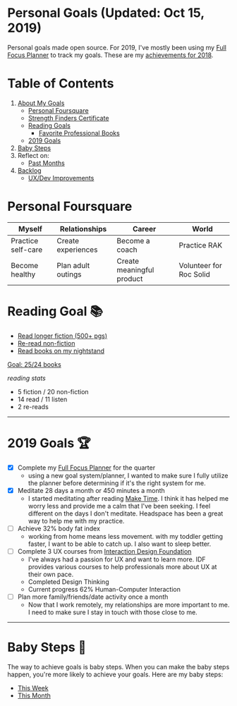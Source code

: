 Personal Goals (Updated: Oct 15, 2019)
==============

Personal goals made open source. For 2019, I've mostly been using my [Full Focus Planner](https://fullfocusplanner.com/) to track my goals. These are my [achievements for 2018](https://github.com/candicodeit/personal-goals/blob/master/2018/00-2018-achievements.md).

# Table of Contents
1. [About My Goals](https://github.com/candicodeit/personal-goals/blob/master/about.md)
   * [Personal Foursquare](https://github.com/candicodeit/personal-goals/tree/master#personal-foursquare)
   * [Strength Finders Certificate](https://github.com/candicodeit/personal-goals/blob/master/strength-finders_2.0/StrengthFinders%20-%20Certificate.pdf)
   * [Reading Goals](https://github.com/candicodeit/personal-goals/tree/master#reading-goal)
      * [Favorite Professional Books](https://github.com/candicodeit/personal-goals/blob/master/books.md)
   * [2019 Goals](https://github.com/candicodeit/personal-goals/tree/master#2019-goals-trophy)   
2. [Baby Steps](https://github.com/candicodeit/personal-goals/tree/master#baby-steps)
3. Reflect on:   
   * [Past Months](https://github.com/candicodeit/personal-goals/tree/master/2018)
4. [Backlog](https://github.com/candicodeit/personal-goals/blob/master/backlog.md)
   * [UX/Dev Improvements](https://github.com/candicodeit/personal-goals/blob/master/ux-dev.md)


# Personal Foursquare 

| Myself   | Relationships | Career  | World |
| ------------- | ------------- | ------------ | ------------- |
| Practice self-care  | Create experiences  | Become a coach  | Practice RAK |
| Become healthy  | Plan adult outings  | Create meaningful product  | Volunteer for Roc Solid  |


# Reading Goal :books:
- [Read longer fiction (500+ pgs)](https://github.com/candicodeit/personal-goals/blob/master/reading-list.md#longer-fiction)
- [Re-read non-fiction](https://github.com/candicodeit/personal-goals/blob/master/reading-list.md#re-read-non-fiction)
- [Read books on my nightstand](https://github.com/candicodeit/personal-goals/blob/master/reading-list.md#finish-night-stand-stack)

[Goal: 25/24 books](https://www.goodreads.com/challenges/8863-2019-reading-challenge) 

_reading stats_
- 5 fiction / 20 non-fiction
- 14 read /  11 listen
- 2 re-reads
---

# 2019 Goals :trophy:
- [x] Complete my [Full Focus Planner](https://fullfocusplanner.com/) for the quarter
	- using a new goal system/planner, I wanted to make sure I fully utilize the planner before determining if it's the right system for me. 
- [x] Meditate 28 days a month or 450 minutes a month
	- I started meditating after reading [Make Time](https://www.goodreads.com/book/show/37880811-make-time). I think it has helped me worry less and provide me a calm that I've been seeking. I feel different on the days I don't meditate. Headspace has been a great way to help me with my practice.	
- [ ] Achieve 32% body fat index 
	- working from home means less movement. with my toddler getting faster, I want to be able to catch up. I also want to sleep better.
- [ ] Complete 3 UX courses from [Interaction Design Foundation](https://www.interaction-design.org/)
	- I've always had a passion for UX and want to learn more. IDF provides various courses to help professionals more about UX at their own pace. 
	- Completed Design Thinking
	- Current progress 62% Human-Computer Interaction
- [ ] Plan more family/friends/date activity once a month
	- Now that I work remotely, my relationships are more important to me. I need to make sure I stay in touch with those close to me.

---

# Baby Steps :feet:

The way to achieve goals is baby steps. When you can make the baby steps happen, you're more likely to achieve your goals. Here are my baby steps: 

   * [This Week](https://github.com/candicodeit/personal-goals/blob/master/2019/02-february.md#week-9-feb-25---mar-3)
   * [This Month](https://github.com/candicodeit/personal-goals/blob/master/2019/02-february.md#monthly-goals-calendar)


